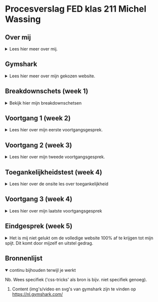 # Procesverslag FED klas 211 Michel Wassing

## Over mij

<details>
<summary>Lees hier meer over mij.</summary>

### Auteur:
Michel Wassing

#### Je startniveau:
Ik heb gekozen voor de rode piste. Dit komt omdat ik ondanks mijn voorkennis van programmeren ik hier in nog niet veel uren gemaakt heb en mij nog niet zelfverzekerd genoeg voel om het lastigste van het vak te proberen. 

#### Waar ik mij op ga richten dit vak:
Voor het vak heb ik de opdracht gekregen om mijzelf te richten naar een aantal onderwerpen. Deze onderwerpen
-   Het maken van een micro interactie
-   Mobile first development
-   Extra verzorgde surface plane 
</details>





## Gymshark

<details>
<summary>Lees hier meer over mijn gekozen website.</summary>

### Rebuild a website:
https://eu.gymshark.com/

Voor het vak FED heb ik als CMD student/programmeur de opdracht gekregen om een zelf uitgekozen website na te maken. Hiervoor ik de website Gymshark gekozen. De reden hiervoor is omdat sporten mijn passie is en ik dit regelmatig doe.

De kleding van Gymshark is wat ik bijna alleen maar draag binnen en buiten de sportschool. Daarom leek het mij leuk om iets na te maken waar ik regelmatig gebruik van maak.

#### Screenshot(s) van de eerste pagina: 
**Hoofdpagina Gymshark (mobile site)**  
<img src="images/imgs not for site/home.png" width="375px" alt="Home scherm">

#### Screenshot(s) van de tweede pagina:
**Mens shop pagina Gymshark**  
<img src="images/imgs not for site/maleshop.png" width="375px" alt="Mannen winkel pagina">
 
</details>





## Breakdownschets (week 1)

<details>
<summary>Bekijk hier mijn breakdownschetsen</summary>

### de hele pagina: 
<img src="images/imgs not for site/breakdown_schets_home.png" width="375px" alt="breakdown van de hele home pagina">

### Scherm 2: 
<img src="images/imgs not for site/Artboard_Copy.png" width="375px" alt="breakdown van een dynamisch deel">

### Menu (home) collapsed: 
<img src="images/imgs not for site/menu_collapsed.png" width="375px" alt="breakdown van een dynamisch deel">

</details>





## Voortgang 1 (week 2)

<details>
<summary>Lees hier over mijn eerste voortgangsgesprek.</summary>

### Stand van zaken
Structuur html is goed gelukt, door goed de tijd te nemen voor de breakdownschetsen was ik al snel klaar met de structuur. Door andere vakken was het mij echter nog niet gelukt om te beginnen met het toevoegen van css.

### Verslag van meeting
Ik kreeg feedback van Robert, omdat ik alleen nog niet veel had gemaakt kon hij incomplete feedback geven en mij alleen vragen naar HTML gerelateerde onderwerpen. 

Hier heb ik geleerd dat het makkelijker is om een a tag om een li item te wrappen zodat de gehele inhoud van de li klikbaar wordt. Verder was Robert onder de indruk van de tot in detail geneste HTML tags

>Begin met css anders kan je geen goede feedback krijgen

</details>

## Voortgang 2 (week 3)

<details>
<summary>Lees hier over mijn tweede voortgangsgesprek. </summary>

### Stand van zaken
Verder ben ik nog niet verder gegaan met huiswerk aangezien ik met vormgeving ik behoorlijk moeite had.


### Verslag van meeting
hier na afloop snel de uitkomsten van de meeting vastleggen

>je moet nu wel echt een inhaal slag maken anders ga je het misschien niet halen

</details>

## Toegankelijkheidstest (week 4)

<details>
<summary>Lees hier over de onsite les over toegankelijkheid</summary>
On site hebben we doormiddel van visueel beperkende brillen en parkinson/spamse simulatie pads de toegankelijkheid kunnen testen van onze websites.

### Bevindingen
Nauwkeurig moeten klikken op buttons
leesbaarheid

#### Nauwkeurigheid
Té kleine click area's voor mensen die parkinson en/of spasmes. Het kan soms erg moeilijk kan zijn voor mensen met deze aandoening om de buttons/links goed aan te klikken.

Door middel van het toevoegen van javascript om click area's te vergroten kan dit probleem opgelost worden.


#### Leesbaarheid
In mijn geval was de leesbaarheid goed, door de juiste lettergroottes en diktes was het goed te lezen door de visueel beperkende simulatie brillen.

#### Tabben door de browser 
Alle a'tjes en buttons waren goed gebruikt aldus was het mogelijk om door de gehele pagina te navigeren zonder muis te gebruiken.

</details>

## Voortgang 3 (week 4)

<details>
<summary>Lees hier over mijn laatste voortgangsgesprek</summary>
Eerste pagina zo goed als af, tweede pagina snel nog ff maken en daarna aan javascript

### Stand van zaken
De website is zo goed als af, het enige wat er nog gedaan moet worden is het maken van een menu en de bijbehorende javascript.

### Verslag van meeting
Na feedback gekregen te hebben van de studentassistenten heb ik kunnen bevestigen dat states voor buttons niet verplicht zijn als de website deze zelf ook niet gebruiken. De focus state moet wel op zijn minst aanwezig zijn voor toegankelijkheid.

Lijstje met todo's:
- menu maken
- niet vergeten tweede pagina

</details>





## Eindgesprek (week 5)

<details>
<summary>Het is mij niet gelukt om de volledige website 100% af te krijgen tot mijn spijt. Dit komt door mijzelf en uitstel gedrag.</summary>

### Stand van zaken
Een laatste inhaal slag gemaakt, dit was echter niet goed genoeg het gebruik van states missen nog en het menu werkt niet helemaal.

### Screenshot(s)

<img src="images/screenshots/1.png" width="375px" alt="screenshots website">
<img src="images/screenshots/2.png" width="375px" alt="screenshots website">
<img src="images/screenshots/3.png" width="375px" alt="screenshots website">
<img src="images/screenshots/4.png" width="375px" alt="screenshots website">
<img src="images/screenshots/5.png" width="375px" alt="screenshots website">
<img src="images/screenshots/6.png" width="375px" alt="screenshots website">
<img src="images/screenshots/7.png" width="375px" alt="screenshots website">
<img src="images/screenshots/8.png" width="375px" alt="screenshots website">
<img src="images/screenshots/9.png" width="375px" alt="screenshots website">
<img src="images/screenshots/10.png" width="375px" alt="screenshots website">

</details>





## Bronnenlijst

<details open>
<summary>continu bijhouden terwijl je werkt</summary>

Nb. Wees specifiek ('css-tricks' als bron is bijv. niet specifiek genoeg).

1. Content (img's/video en svg's van gymshark zijn te vinden op 
https://nl.gymshark.com/

</details>